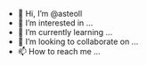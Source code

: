 - 👋 Hi, I’m @asteoll
- 👀 I’m interested in ...
- 🌱 I’m currently learning ...
- 💞️ I’m looking to collaborate on ...
- 📫 How to reach me ...

<!---
asteoll/asteoll is a ✨ special ✨ repository because its `README.md` (this file) appears on your GitHub profile.
You can click the Preview link to take a look at your changes.
--->
